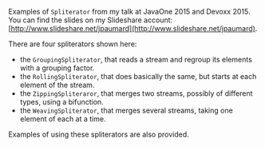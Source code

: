 Examples of `Spliterator` from my talk at JavaOne 2015 and Devoxx 2015. You can find the slides on my Slideshare account: [http://www.slideshare.net/jpaumard](http://www.slideshare.net/jpaumard).

There are four spliterators shown here:
- the `GroupingSpliterator`, that reads a stream and regroup its elements with a grouping factor.
- the `RollingSpliterator`, that does basically the same, but starts at each element of the stream.
- the `ZippingSpliteraror`, that merges two streams, possibly of different types, using a bifunction.
- the `WeavingSpliterator`, that merges several streams, taking one element of each at a time.

Examples of using these spliterators are also provided.